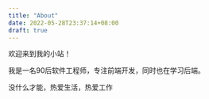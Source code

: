 ```yaml
---
title: "About"
date: 2022-05-28T23:37:14+08:00
draft: true
---
```


欢迎来到我的小站！

我是一名90后软件工程师，专注前端开发，同时也在学习后端。

没什么才能，热爱生活，热爱工作


